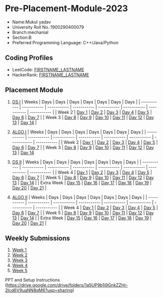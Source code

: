 # Pre-Placement-Module-2023

- Name:Mukul yadav
- University Roll No.:1900290400079
- Branch:mechanial
- Section:B
- Preferred Programming Language: C++/Java/Python

## Coding Profiles
- LeetCode: [FIRSTNAME_LASTNAME](https://leetcode.com/YourLeetCodeUserName/)
- HackerRank: [FIRSTNAME_LASTNAME](https://www.hackerrank.com/HackerRankUserName)

## Placement Module
1. [DS I](https://github.com/mukul7777/Pre-Placement-Module-2023/tree/main/DS%20I)
    | Weeks | Days | Days | Days | Days | Days | Days | Days |
    | ----------- | ----------- | ----------- | ----------- | ----------- | ----------- | ----------- | ----------- | 
    | Week 2 | [Day 1](https://github.com/mukul7777/Pre-Placement-Module-2023/tree/main/DS%20I/Day%201) | [Day 2](https://github.com/mukul7777/Pre-Placement-Module-2023/tree/main/DS%20I/Day%202) | [Day 3](https://github.com/mukul7777/Pre-Placement-Module-2023/tree/main/DS%20I/Day%203) | [Day 4](https://github.com/mukul7777/Pre-Placement-Module-2023/tree/main/DS%20I/Day%204) | [Day 5](https://github.com/mukul7777/Pre-Placement-Module-2023/tree/main/DS%20I/Day%205) | [Day 6](https://github.com/mukul7777/Pre-Placement-Module-2023/tree/main/DS%20I/Day%206) | [Day 7](https://github.com/mukul7777/Pre-Placement-Module-2023/tree/main/DS%20I/Day%207) |
    | Week 3 | [Day 8](https://github.com/mukul7777/Pre-Placement-Module-2023/tree/main/DS%20I/Day%208) | [Day 9](https://github.com/mukul7777/Pre-Placement-Module-2023/tree/main/DS%20I/Day%209) | [Day 10](https://github.com/mukul7777/Pre-Placement-Module-2023/tree/main/DS%20I/Day%2010) | [Day 11](https://github.com/mukul7777/Pre-Placement-Module-2023/tree/main/DS%20I/Day%2011) | [Day 12](https://github.com/mukul7777/Pre-Placement-Module-2023/tree/main/DS%20I/Day%2012) | [Day 13](https://github.com/mukul7777/Pre-Placement-Module-2023/tree/main/DS%20I/Day%2013) | [Day 14](https://github.com/mukul7777/Pre-Placement-Module-2023/tree/main/DS%20I/Day%2014) |
    
2. [ALGO I](https://github.com/mukul7777/Pre-Placement-Module-2023/tree/main/ALGO%20I)
    | Weeks | Days | Days | Days | Days | Days | Days | Days |
    | ----------- | ----------- | ----------- | ----------- | ----------- | ----------- | ----------- | ----------- |
    | Week 2 | [Day 1](https://github.com/mukul7777/Pre-Placement-Module-2023/tree/main/ALGO%20I/Day%201) | [Day 2](https://github.com/mukul7777/Pre-Placement-Module-2023/tree/main/ALGO%20I/Day%202) | [Day 3](https://github.com/mukul7777/Pre-Placement-Module-2023/tree/main/ALGO%20I/Day%203) | [Day 4](https://github.com/mukul7777/Pre-Placement-Module-2023/tree/main/ALGO%20I/Day%204) | [Day 5](https://github.com/mukul7777/Pre-Placement-Module-2023/tree/main/ALGO%20I/Day%205) | [Day 6](https://github.com/mukul7777/Pre-Placement-Module-2023/tree/main/ALGO%20I/Day%206) | [Day 7](https://github.com/mukul7777/Pre-Placement-Module-2023/tree/main/ALGO%20I/Day%207) |
    | Week 3 | [Day 8](https://github.com/mukul7777/Pre-Placement-Module-2023/tree/main/ALGO%20I/Day%208) | [Day 9](https://github.com/mukul7777/Pre-Placement-Module-2023/tree/main/ALGO%20I/Day%209) | [Day 10](https://github.com/mukul7777/Pre-Placement-Module-2023/tree/main/ALGO%20I/Day%2010) | [Day 11](https://github.com/mukul7777/Pre-Placement-Module-2023/tree/main/ALGO%20I/Day%2011) | [Day 12](https://github.com/mukul7777/Pre-Placement-Module-2023/tree/main/ALGO%20I/Day%2012) | [Day 13](https://github.com/mukul7777/Pre-Placement-Module-2023/tree/main/ALGO%20I/Day%2013) | [Day 14](https://github.com/mukul7777/Pre-Placement-Module-2023/tree/main/ALGO%20I/Day%2014)  
    
3. [DS II](https://github.com/mukul7777/Pre-Placement-Module-2023/tree/main/DS%20II)
    | Weeks | Days | Days | Days | Days | Days | Days | Days |
    | ----------- | ----------- | ----------- | ----------- | ----------- | ----------- | ----------- | ----------- |
    | Week 4 | [Day 1](https://github.com/mukul7777/Pre-Placement-Module-2023/tree/main/DS%20II/Day%201) | [Day 2](https://github.com/mukul7777/Pre-Placement-Module-2023/tree/main/DS%20II/Day%202) | [Day 3](https://github.com/mukul7777/Pre-Placement-Module-2023/tree/main/DS%20II/Day%203) | [Day 4](https://github.com/mukul7777/Pre-Placement-Module-2023/tree/main/DS%20II/Day%204) | [Day 5](https://github.com/mukul7777/Pre-Placement-Module-2023/tree/main/DS%20II/Day%205) | [Day 6](https://github.com/mukul7777/Pre-Placement-Module-2023/tree/main/DS%20II/Day%206) | [Day 7](https://github.com/mukul7777/Pre-Placement-Module-2023/tree/main/DS%20II/Day%207) | 
    | Week 5 | [Day 8](https://github.com/mukul7777/Pre-Placement-Module-2023/tree/main/DS%20II/Day%208) | [Day 9](https://github.com/mukul7777/Pre-Placement-Module-2023/tree/main/DS%20II/Day%209) | [Day 10](https://github.com/mukul7777/Pre-Placement-Module-2023/tree/main/DS%20II/Day%2010) | [Day 11](https://github.com/mukul7777/Pre-Placement-Module-2023/tree/main/DS%20II/Day%2011) | [Day 12](https://github.com/mukul7777/Pre-Placement-Module-2023/tree/main/DS%20II/Day%2012) | [Day 13](https://github.com/mukul7777/Pre-Placement-Module-2023/tree/main/DS%20II/Day%2013) | [Day 14](https://github.com/mukul7777/Pre-Placement-Module-2023/tree/main/DS%20II/Day%2014) |
    | Extra Week | [Day 15](https://github.com/mukul7777/Pre-Placement-Module-2023/tree/main/DS%20II/Day%2015) | [Day 16](https://github.com/mukul7777/Pre-Placement-Module-2023/tree/main/DS%20II/Day%2016) | [Day 17](https://github.com/mukul7777/Pre-Placement-Module-2023/tree/main/DS%20II/Day%2017) | [Day 18](https://github.com/mukul7777/Pre-Placement-Module-2023/tree/main/DS%20II/Day%2018) | [Day 19](https://github.com/mukul7777/Pre-Placement-Module-2023/tree/main/DS%20II/Day%2019) | [Day 20](https://github.com/mukul7777/Pre-Placement-Module-2023/tree/main/DS%20II/Day%2020) | [Day 21](https://github.com/mukul7777/Pre-Placement-Module-2023/tree/main/DS%20II/Day%2021) |
    
4. [ALGO II](https://github.com/mukul7777/Pre-Placement-Module-2023/tree/main/ALGO%20II)
    | Weeks | Days | Days | Days | Days | Days | Days | Days |
    | ----------- | ----------- | ----------- | ----------- | ----------- | ----------- | ----------- | ----------- |
    | Week 4 | [Day 1](https://github.com/mukul7777/Pre-Placement-Module-2023/tree/main/ALGO%20II/Day%201) | [Day 2](https://github.com/mukul7777/Pre-Placement-Module-2023/tree/main/ALGO%20II/Day%202) | [Day 3](https://github.com/mukul7777/Pre-Placement-Module-2023/tree/main/ALGO%20II/Day%203) | [Day 4](https://github.com/mukul7777/Pre-Placement-Module-2023/tree/main/ALGO%20II/Day%204) | [Day 5](https://github.com/mukul7777/Pre-Placement-Module-2023/tree/main/ALGO%20II/Day%205) | [Day 6](https://github.com/mukul7777/Pre-Placement-Module-2023/tree/main/ALGO%20II/Day%206) | [Day 7](https://github.com/mukul7777/Pre-Placement-Module-2023/tree/main/ALGO%20II/Day%207) |
    | Week 5 | [Day 8](https://github.com/mukul7777/Pre-Placement-Module-2023/tree/main/ALGO%20II/Day%208) | [Day 9](https://github.com/mukul7777/Pre-Placement-Module-2023/tree/main/ALGO%20II/Day%209) | [Day 10](https://github.com/mukul7777/Pre-Placement-Module-2023/tree/main/ALGO%20II/Day%2010) | [Day 11](https://github.com/mukul7777/Pre-Placement-Module-2023/tree/main/ALGO%20II/Day%2011) | [Day 12](https://github.com/mukul7777/Pre-Placement-Module-2023/tree/main/ALGO%20II/Day%2012) | [Day 13](https://github.com/mukul7777/Pre-Placement-Module-2023/tree/main/ALGO%20II/Day%2013) | [Day 14](https://github.com/mukul7777/Pre-Placement-Module-2023/tree/main/ALGO%20II/Day%2014) |
    | Extra Week | [Day 15](https://github.com/mukul7777/Pre-Placement-Module-2023/tree/main/ALGO%20II/Day%2015) | [Day 16](https://github.com/mukul7777/Pre-Placement-Module-2023/tree/main/ALGO%20II/Day%2016) | [Day 17](https://github.com/mukul7777/Pre-Placement-Module-2023/tree/main/ALGO%20II/Day%2017) | [Day 18](https://github.com/mukul7777/Pre-Placement-Module-2023/tree/main/ALGO%20II/Day%2018) | [Day 19](https://github.com/mukul7777/Pre-Placement-Module-2023/tree/main/ALGO%20II/Day%2019) | [Day 20](https://github.com/mukul7777/Pre-Placement-Module-2023/tree/main/ALGO%20II/Day%2020) | [Day 21](https://github.com/mukul7777/Pre-Placement-Module-2023/tree/main/ALGO%20II/Day%2021) |

## Weekly Submissions
1. [Week 1](https://github.com/mukul7777/Pre-Placement-Module-2023/tree/main/Weekly%20Submissions/Week%201)
2. [Week 2](https://github.com/mukul7777/Pre-Placement-Module-2023/tree/main/Weekly%20Submissions/Week%202)
3. [Week 3](https://github.com/mukul7777/Pre-Placement-Module-2023/tree/main/Weekly%20Submissions/Week%203)
4. [Week 4](https://github.com/mukul7777/Pre-Placement-Module-2023/tree/main/Weekly%20Submissions/Week%204)
5. [Week 5](https://github.com/mukul7777/Pre-Placement-Module-2023/tree/main/Weekly%20Submissions/Week%205)


PPT and Setup Instructions    
(https://drive.google.com/drive/folders/1a5UP9b1i9GnkZZHr-2Icd6V9uaNN8qM6?usp=sharing)
